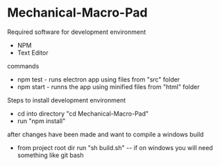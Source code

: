 # Mechanical-Macro-Pad


Required software for development environment

- NPM
- Text Editor


commands
- npm test - runs electron app using files from "src" folder
- npm start - runns the app using minified files from "html" folder


Steps to install development environment

- cd into directory "cd Mechanical-Macro-Pad"
- run "npm install"


after changes have been made and want to compile a windows build

- from project root dir run "sh build.sh"  -- if on windows you will need something like git bash
